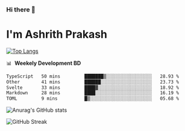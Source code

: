 ### Hi there 👋
# I'm Ashrith Prakash

[![Top Langs](https://github-readme-stats.vercel.app/api/top-langs/?username=xxcheckmatexx&count_private=true&include_all_commits=true&show_icons=true&line_height=20&title_color=FFFFFF&icon_color=FFFFFF&text_color=FFFFFF&bg_color=0D1117&langs_count=8)](https://github.com/anuraghazra/github-readme-stats)

📊 &nbsp;**Weekely Development BD**

<!--START_SECTION:waka-->

```txt
TypeScript   50 mins         ███████▒░░░░░░░░░░░░░░░░░   28.93 %
Other        41 mins         ██████░░░░░░░░░░░░░░░░░░░   23.73 %
Svelte       33 mins         ████▓░░░░░░░░░░░░░░░░░░░░   18.92 %
Markdown     28 mins         ████░░░░░░░░░░░░░░░░░░░░░   16.19 %
TOML         9 mins          █▒░░░░░░░░░░░░░░░░░░░░░░░   05.68 %
```

<!--END_SECTION:waka-->

![Anurag's GitHub stats](https://github-readme-stats.vercel.app/api?username=xxcheckmatexx&count_private=true&show_icons=true&theme=merko)  

![GitHub Streak](http://github-readme-streak-stats.herokuapp.com?user=xxcheckmatexx&theme=merko&hide_border=true&date_format=M%20j%5B%2C%20Y%5D&fire=DD0E0B)
<br/>

